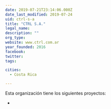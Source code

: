 ```yaml
---
date: 2019-07-21T23:14:06.000Z
date_last_modified: 2019-07-24
uid: ctrl-s-a
title: "CTRL S.A."
legal_name: 
description: ""
org_type: 
website: www.ctrl.com.ar
year_founded: 2016
facebook: 
twitter: 
tags:

cities: 
  - Costa Rica

---
```


Esta organización tiene los siguientes proyectos:

- [](/i/barometro-urbano-participativo.html)

